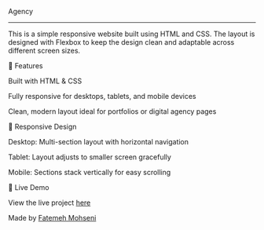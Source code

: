 Agency
_______________________________________________________________________________________________________________________________________________________________________________________________________________________________
This is a simple responsive website built using HTML and CSS. 
The layout is designed with Flexbox to keep the design clean and adaptable across different screen sizes.




🎯 Features

Built with HTML & CSS 

Fully responsive for desktops, tablets, and mobile devices

Clean, modern layout ideal for portfolios or digital agency pages




📱 Responsive Design

Desktop: Multi-section layout with horizontal navigation

Tablet: Layout adjusts to smaller screen gracefully

Mobile: Sections stack vertically for easy scrolling




🔗 Live Demo

View the live project [here](https://fate-me.github.io/Agency/)



Made by [Fatemeh Mohseni](https://github.com/Fate-me)
